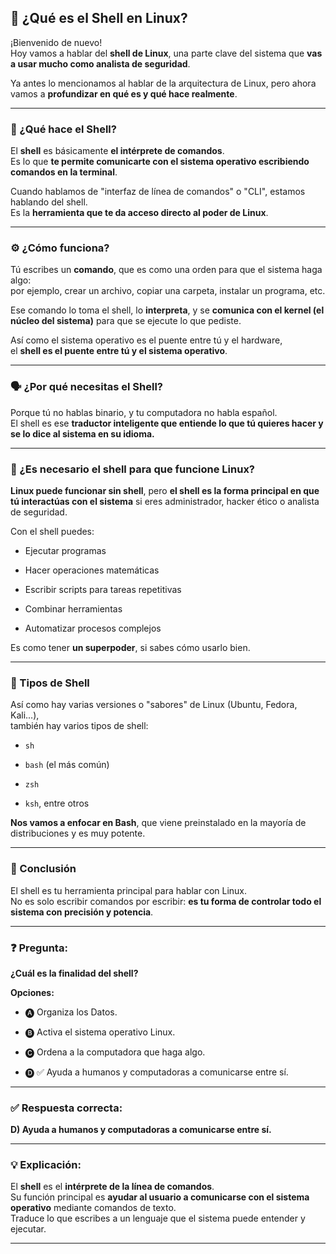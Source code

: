 
## 🐚 ¿Qué es el Shell en Linux? 
¡Bienvenido de nuevo!  
Hoy vamos a hablar del **shell de Linux**, una parte clave del sistema que **vas a usar mucho como analista de seguridad**.

Ya antes lo mencionamos al hablar de la arquitectura de Linux, pero ahora vamos a **profundizar en qué es y qué hace realmente**.

---

### 🧠 ¿Qué hace el Shell?

El **shell** es básicamente **el intérprete de comandos**.  
Es lo que **te permite comunicarte con el sistema operativo escribiendo comandos en la terminal**.

Cuando hablamos de "interfaz de línea de comandos" o "CLI", estamos hablando del shell.  
Es la **herramienta que te da acceso directo al poder de Linux**.

---

### ⚙️ ¿Cómo funciona?

Tú escribes un **comando**, que es como una orden para que el sistema haga algo:  
por ejemplo, crear un archivo, copiar una carpeta, instalar un programa, etc.

Ese comando lo toma el shell, lo **interpreta**, y se **comunica con el kernel (el núcleo del sistema)** para que se ejecute lo que pediste.

Así como el sistema operativo es el puente entre tú y el hardware,  
el **shell es el puente entre tú y el sistema operativo**.

---

### 🗣️ ¿Por qué necesitas el Shell?

Porque tú no hablas binario, y tu computadora no habla español.  
El shell es ese **traductor inteligente que entiende lo que tú quieres hacer y se lo dice al sistema en su idioma.**

---

### 🔧 ¿Es necesario el shell para que funcione Linux?

**Linux puede funcionar sin shell**, pero **el shell es la forma principal en que tú interactúas con el sistema** si eres administrador, hacker ético o analista de seguridad.

Con el shell puedes:

- Ejecutar programas
    
- Hacer operaciones matemáticas
    
- Escribir scripts para tareas repetitivas
    
- Combinar herramientas
    
- Automatizar procesos complejos
    

Es como tener **un superpoder**, si sabes cómo usarlo bien.

---

### 🐧 Tipos de Shell

Así como hay varias versiones o "sabores" de Linux (Ubuntu, Fedora, Kali...),  
también hay varios tipos de shell:

- `sh`
    
- `bash` (el más común)
    
- `zsh`
    
- `ksh`, entre otros
    

**Nos vamos a enfocar en Bash**, que viene preinstalado en la mayoría de distribuciones y es muy potente.

---

### 🎯 Conclusión

El shell es tu herramienta principal para hablar con Linux.  
No es solo escribir comandos por escribir: **es tu forma de controlar todo el sistema con precisión y potencia**.

---

### ❓ **Pregunta:**

**¿Cuál es la finalidad del shell?**

**Opciones:**

- 🅐 Organiza los Datos.
    
- 🅑 Activa el sistema operativo Linux.
    
- 🅒 Ordena a la computadora que haga algo.
    
- 🅓 ✅ Ayuda a humanos y computadoras a comunicarse entre sí.
    

---

### ✅ **Respuesta correcta:**

**D) Ayuda a humanos y computadoras a comunicarse entre sí.**

---

### 💡 **Explicación:**

El **shell** es el **intérprete de la línea de comandos**.  
Su función principal es **ayudar al usuario a comunicarse con el sistema operativo** mediante comandos de texto.  
Traduce lo que escribes a un lenguaje que el sistema puede entender y ejecutar.

---